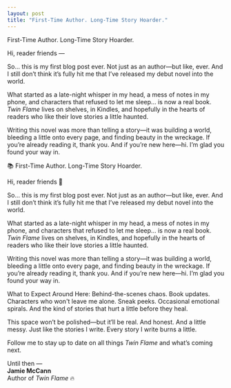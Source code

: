 ```yaml
---
layout: post
title: "First-Time Author. Long-Time Story Hoarder."
---
```


First-Time Author. Long-Time Story Hoarder.

Hi, reader friends —

So... this is my first blog post ever. Not just as an author—but like, ever. And I still don’t think it’s fully hit me that I’ve released my debut novel into the world.

What started as a late-night whisper in my head, a mess of notes in my phone, and characters that refused to let me sleep... is now a real book. *Twin Flame* lives on shelves, in Kindles, and hopefully in the hearts of readers who like their love stories a little haunted.

Writing this novel was more than telling a story—it was building a world, bleeding a little onto every page, and finding beauty in the wreckage. If you’re already reading it, thank you. And if you’re new here—hi. I’m glad you found your way in.

<!--more-->

📚 First-Time Author. Long-Time Story Hoarder.

Hi, reader friends 👋

So... this is my first blog post ever. Not just as an author—but like, ever. And I still don’t think it’s fully hit me that I’ve released my debut novel into the world.

What started as a late-night whisper in my head, a mess of notes in my phone, and characters that refused to let me sleep... is now a real book. *Twin Flame* lives on shelves, in Kindles, and hopefully in the hearts of readers who like their love stories a little haunted.

Writing this novel was more than telling a story—it was building a world, bleeding a little onto every page, and finding beauty in the wreckage. If you’re already reading it, thank you. And if you’re new here—hi. I’m glad you found your way in.

What to Expect Around Here: Behind-the-scenes chaos. Book updates. Characters who won't leave me alone. Sneak peeks. Occasional emotional spirals. And the kind of stories that hurt a little before they heal.

This space won’t be polished—but it’ll be real. And honest. And a little messy. Just like the stories I write. Every story I write burns a little.

Follow me to stay up to date on all things *Twin Flame* and what’s coming next.

Until then —  
**Jamie McCann**  
Author of *Twin Flame* 🔥
